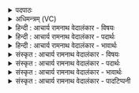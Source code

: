 <details><summary>पदपाठः</summary>

आ꣢। नः꣣। सोम। सं꣡यत꣢म्। स꣣म्। य꣡त꣢꣯म्। पि꣣प्यु꣡षी꣢म्। इ꣡ष꣢꣯म्। इ꣡न्दो꣢꣯। प꣡व꣢꣯स्व। प꣡व꣢꣯मानः। ऊ꣣र्मि꣡णा꣢। या। नः꣣। दो꣡ह꣢꣯ते। त्रिः। अ꣡ह꣢꣯न्। अ। ह꣣न्। अ꣡स꣢꣯श्चुषी। अ। स꣣श्चुषी। क्षुम꣢त्। वा꣡ज꣢꣯वत्। म꣡धु꣢꣯मत्। सु꣣वी꣡र्य꣢म्। सु꣣। वी꣡र्य꣢꣯म्। ११५४।
</details>

<details><summary>अधिमन्त्रम् (VC)</summary>

- पवमानः सोमः
- सिकता निवावरी
- जगती
- निषादः
</details>

<details><summary>हिन्दी : आचार्य रामनाथ वेदालंकार - विषयः</summary>

अगले मन्त्र में परमात्मा से प्रार्थना की गयी है।
</details>

<details><summary>हिन्दी : आचार्य रामनाथ वेदालंकार - पदार्थः</summary>

पदार्थान्वयभाषाः -  हे(इन्दो)तेजस्वी,आनन्द-रस से भिगोनेवाले, (पवमान)पवित्रतादायक, (सोम)रस के भण्डार,जगत्स्रष्टा परमात्मन्!आप(नः)हमारे लिए(संयतम्)सुबद्ध, (पिप्युषीम्)अतिशय समृद्ध(इषम्)अभीष्ट सम्पत्ति को(ऊर्मिणा)तरङ्गरूप में(पवस्व)प्रवाहित कीजिए, (या)जो सम्पत्ति(असश्चुषी)बिना प्रतिबन्ध के(नः)हमारे लिए(अहन्)दिन में(त्रिः)तीन बार अर्थात् सोमयाग के तीनों सवनों में(क्षुमत्)निवासगृह से युक्त, (वाजवत्)अन्न,धन,विज्ञान से युक्त, (मधुमत्)मधुर(सुवीर्यम्)श्रेष्ठ वीरता से युक्त फल को(दोहते)दुहे,प्रदान करे ॥३॥
</details>

<details><summary>हिन्दी : आचार्य रामनाथ वेदालंकार - भावार्थः</summary>

भावार्थभाषाः -  परमेश्वर की कृपा से हम पुरुषार्थी लोग अधिकाधिक भौतिक और आध्यात्मिक सम्पत्ति प्राप्त करें ॥३॥
</details>

<details><summary>संस्कृत : आचार्य रामनाथ वेदालंकार - विषयः</summary>

अथ परमात्मानं प्रार्थयते।
</details>

<details><summary>संस्कृत : आचार्य रामनाथ वेदालंकार - पदार्थः</summary>

पदार्थान्वयभाषाः -  हे(इन्दो)तेजस्विन्,आनन्दरसेन क्लेदक, (पवमान)पवित्रतादायक(सोम)रसागार जगत्स्रष्टः परमात्मन्!त्वम्(नः)अस्मभ्यम्(संयतम्)सुबद्धाम्, (पिप्युषीम्)अतिशयेन प्रवृद्धाम्(इषम्)अभीष्टसंपत्तिम्(ऊर्मिणा)तरङ्गेण(पवस्व)प्रवाहय, (या)सम्पत्तिः(असश्चुषी)अप्रतिबन्धा सती।[सश्चतिः गतिकर्मा। निघं० २।१४।] (नः)अस्मभ्यम्(अहन्)अहनि(त्रिः)त्रिवारम्,सोमयागस्य त्रिष्वपि सवनेषु(क्षुमत्)निवासगृहयुक्तम्, (वाजवत्)अन्नधनविज्ञानयुक्तम्, (मधुमत्)मधुरम्, (सुवीर्यम्)सुवीर्योपेतं फलम्(दोहते)दुग्धाम्।[दुह प्रपूरणे,लेट्]॥३॥
</details>

<details><summary>संस्कृत : आचार्य रामनाथ वेदालंकार - भावार्थः</summary>

भावार्थभाषाः -  परमेश्वरकृपया पुरुषार्थिनो वयम् प्रचुरप्रचुरां भौतिकीमाध्यात्मिकीं च सम्पदं प्राप्नुयाम ॥३॥
</details>

<details><summary>संस्कृत : आचार्य रामनाथ वेदालंकार - पादटिप्पनी</summary>

टिप्पणी:   १.ऋ० ९।८६।१८,‘संयन्तं॑’,‘पव॑मानो अ॒स्रिध॑म्’इति पाठः।
</details>